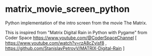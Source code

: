 # matrix_movie_screen_python
Python implementation of the intro screen from the movie The Matrix.

This is inspired from "Matrix Digital Rain in Python with Pygame" from Coder Space https://www.youtube.com/@CoderSpaceChannel [ https://www.youtube.com/watch?v=rzA8cZyisf8 , https://github.com/StanislavPetrovV/MATRIX-Digital-Rain ]
